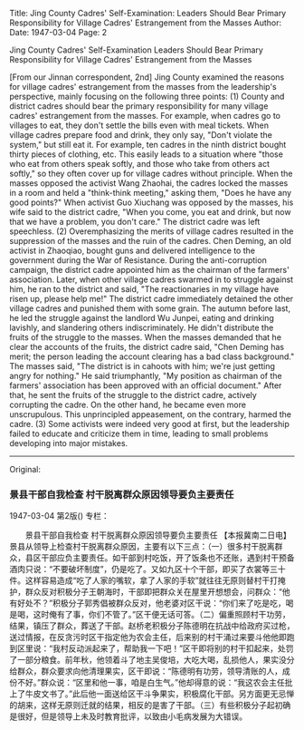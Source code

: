 Title: Jing County Cadres' Self-Examination: Leaders Should Bear Primary Responsibility for Village Cadres' Estrangement from the Masses
Author:
Date: 1947-03-04
Page: 2

Jing County Cadres' Self-Examination
	Leaders Should Bear Primary Responsibility for Village Cadres' Estrangement from the Masses

[From our Jinnan correspondent, 2nd] Jing County examined the reasons for village cadres' estrangement from the masses from the leadership's perspective, mainly focusing on the following three points: (1) County and district cadres should bear the primary responsibility for many village cadres' estrangement from the masses. For example, when cadres go to villages to eat, they don't settle the bills even with meal tickets. When village cadres prepare food and drink, they only say, "Don't violate the system," but still eat it. For example, ten cadres in the ninth district bought thirty pieces of clothing, etc. This easily leads to a situation where "those who eat from others speak softly, and those who take from others act softly," so they often cover up for village cadres without principle. When the masses opposed the activist Wang Zhaohai, the cadres locked the masses in a room and held a "think-think meeting," asking them, "Does he have any good points?" When activist Guo Xiuchang was opposed by the masses, his wife said to the district cadre, "When you come, you eat and drink, but now that we have a problem, you don't care." The district cadre was left speechless. (2) Overemphasizing the merits of village cadres resulted in the suppression of the masses and the ruin of the cadres. Chen Deming, an old activist in Zhaoqiao, bought guns and delivered intelligence to the government during the War of Resistance. During the anti-corruption campaign, the district cadre appointed him as the chairman of the farmers' association. Later, when other village cadres swarmed in to struggle against him, he ran to the district and said, "The reactionaries in my village have risen up, please help me!" The district cadre immediately detained the other village cadres and punished them with some grain. The autumn before last, he led the struggle against the landlord Wu Junpei, eating and drinking lavishly, and slandering others indiscriminately. He didn't distribute the fruits of the struggle to the masses. When the masses demanded that he clear the accounts of the fruits, the district cadre said, "Chen Deming has merit; the person leading the account clearing has a bad class background." The masses said, "The district is in cahoots with him; we're just getting angry for nothing." He said triumphantly, "My position as chairman of the farmers' association has been approved with an official document." After that, he sent the fruits of the struggle to the district cadre, actively corrupting the cadre. On the other hand, he became even more unscrupulous. This unprincipled appeasement, on the contrary, harmed the cadre. (3) Some activists were indeed very good at first, but the leadership failed to educate and criticize them in time, leading to small problems developing into major mistakes.



<hr /> 

Original: 


### 景县干部自我检查  村干脱离群众原因领导要负主要责任

1947-03-04
第2版()
专栏：

　　景县干部自我检查
    村干脱离群众原因领导要负主要责任
    【本报冀南二日电】景县从领导上检查村干脱离群众原因，主要有以下三点：（一）很多村干脱离群众，县区干部应负主要责任。如干部到村吃饭，开了饭条也不还账，遇到村干预备酒肉只说：“不要破坏制度”，仍是吃了。又如九区十个干部，即买了衣裳等三十件。这样容易造成“吃了人家的嘴软，拿了人家的手软”就往往无原则替村干打掩护，群众反对积极分子王朝海时，干部即把群众关在屋里开想想会，问群众：“他有好处不？”积极分子郭秀倡被群众反对，他老婆对区干说：“你们来了吃是吃，喝是喝，这时俺有了事，你们不管了。”区干便无话可答。（二）偏重照顾村干功劳，结果，镇压了群众，葬送了干部。赵桥老积极分子陈德明在抗战中给政府买过枪，送过情报，在反贪污时区干指定他为农会主任，后来别的村干涌过来要斗他他即跑到区里说：“我村反动派起来了，帮助我一下吧！”区干即将别的村干扣起来，处罚了一部分粮食。前年秋，他领着斗了地主吴俊培，大吃大喝，乱损他人，果实没分给群众，群众要求向他清理果实，区干即说：“陈德明有功劳，领导清账的人，成份不好。”群众说：“区里和他一事，咱是白生气。”他却得意的说：“我这农会主任批上了牛皮文书了。”此后他一面送给区干斗争果实，积极腐化干部。另方面更无忌惮的胡来，这样无原则迁就的结果，相反的是害了干部。（三）有些积极分子起初确是很好，但是领导上未及时教育批评，以致由小毛病发展为大错误。
